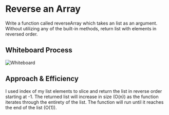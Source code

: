 # Reverse an Array
<!-- Description of the challenge -->
Write a function called reverseArray which takes an list as an argument. Without utilizing any of the built-in methods, return list with elements in reversed order.

## Whiteboard Process

![Whiteboard](/array_reverse.jpg)


## Approach & Efficiency
<!-- What approach did you take? Discuss Why. What is the Big O space/time for this approach? -->
I used index of my list elements to slice and return the list in reverse order starting at -1. The returned list will increase in size (O(n)) as the function iterates through the entirety of the list. The function will run until it reaches the end of the list (O(1)).
